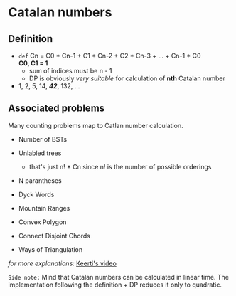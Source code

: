 # Catalan numbers
## Definition
* ```def``` Cn = C0 * Cn-1 + C1 * Cn-2 + C2 * Cn-3 + ... + Cn-1 * C0  
	    **C0, C1 = 1**
	* sum of indices must be n - 1
	* DP is obviously *very suitable* for calculation of **nth** Catalan number
* 1, 2, 5, 14, ***42***, 132, ...

## Associated problems  
Many counting problems map to Catlan number calculation.
* Number of BSTs
* Unlabled trees
	* that's just n! * Cn since n! is the number of possible orderings 
* N parantheses

* Dyck Words
* Mountain Ranges
* Convex Polygon
* Connect Disjoint Chords
* Ways of Triangulation

*for more explanations:* [Keerti's video](https://www.youtube.com/watch?v=0pTN0qzpt-Y&ab_channel=KeertiPurswani)  
   
```Side note:``` Mind that Catalan numbers can be calculated in linear time. The implementation following the definition + DP reduces it only to quadratic.

